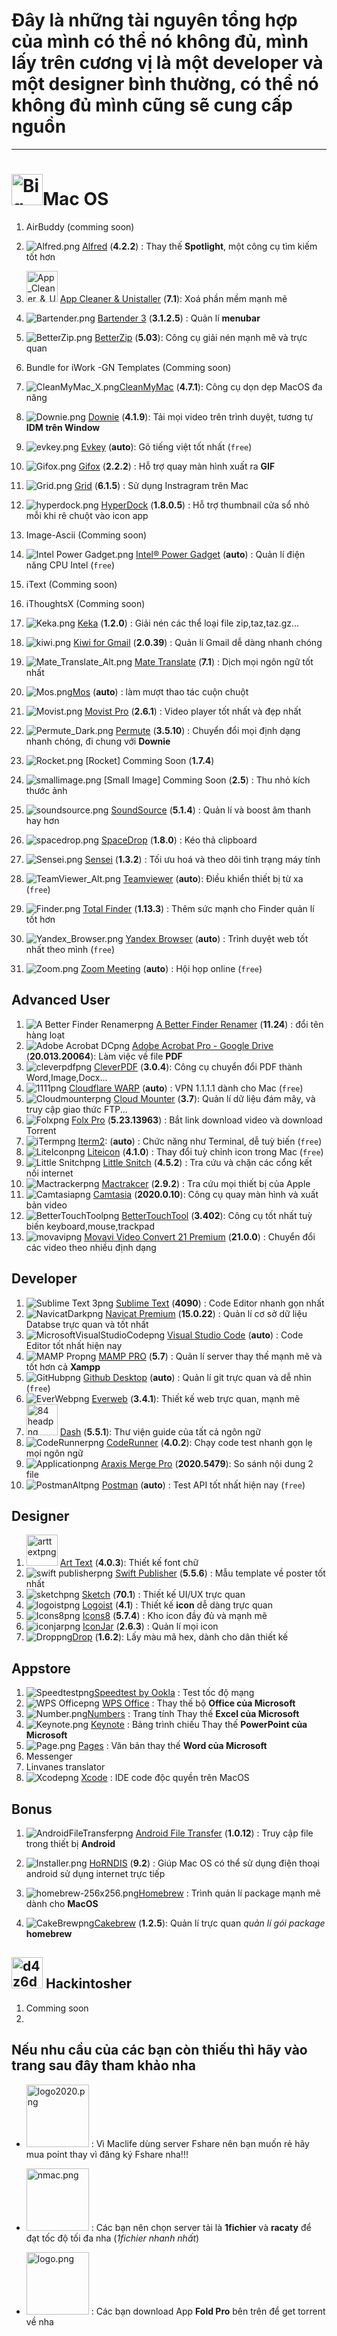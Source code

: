 # Đây là những tài nguyên tổng hợp của mình có thể nó không đủ, mình lấy trên cương vị là một developer và một designer bình thường, có thể nó không đủ mình cũng sẽ cung cấp nguồn

---

# <img src="https://raw.githubusercontent.com/Zenfection/Image/master/2020/11/25-19-33-36-Big_Sur.png" title="" alt="Big_Sur.png" width="50">Mac OS

1. AirBuddy (comming soon)
2. ![Alfred.png](https://raw.githubusercontent.com/Zenfection/Image/master/2020/11/25-19-36-10-Alfred.png) [Alfred](https://drive.google.com/drive/folders/1sUZxhGb2tCF09FKE7BoZYyiLpoMvQIic?usp=sharing) (**4.2.2**) : Thay thế **Spotlight**, một công cụ tìm kiếm tốt hơn
3. <img title="" src="https://raw.githubusercontent.com/Zenfection/Image/master/2020/11/25-19-36-42-App_Cleaner_%26_Uninstaller.png" alt="App_Cleaner_&_Uninstaller.png" width="50"> [App Cleaner &amp; Unistaller](https://drive.google.com/drive/folders/1gkulydy-bE58WCSgAz09GmAlD9o1N-M-?usp=sharing) (**7.1**): Xoá phần mềm mạnh mẽ 
4. ![Bartender.png](https://raw.githubusercontent.com/Zenfection/Image/master/2020/11/25-19-37-08-Bartender.png) [Bartender 3](https://drive.google.com/drive/folders/1qvy1Loo6_Gh2CyD1Zms9N0rMPf8QpeOa?usp=sharing) (**3.1.2.5**) : Quản lí  **menubar**
5. ![BetterZip.png](https://raw.githubusercontent.com/Zenfection/Image/master/2020/11/25-19-37-22-BetterZip.png)  [BetterZip](https://drive.google.com/drive/folders/1XQuYA4CfPuo8RIk-TXP1gXwCbEadA8ru?usp=sharing) (**5.03**): Công cụ giải nén mạnh mẽ và trực quan
6. Bundle for iWork -GN Templates (Comming soon)
7. ![CleanMyMac_X.png](https://raw.githubusercontent.com/Zenfection/Image/master/2020/11/25-19-37-39-CleanMyMac_X.png)[CleanMyMac](https://drive.google.com/drive/folders/1rNoEj4TCpnG4JkD1h971uMIm_CgE2OKL?usp=sharing) (**4.7.1**): Công cụ dọn dẹp MacOS đa năng
8. ![Downie.png](https://raw.githubusercontent.com/Zenfection/Image/master/2020/11/25-19-38-50-Downie.png) [Downie](https://drive.google.com/drive/folders/1bEC8hbgY-RoP1sYCCiNMck0BAECPqO9d?usp=sharing) (**4.1.9**): Tải mọi video trên trình duyệt, tương tự **IDM trên Window**
9. ![evkey.png](https://raw.githubusercontent.com/Zenfection/Image/master/2020/11/25-20-40-06-evkey.png) [Evkey](https://evkeyvn.com/) (**auto**): Gõ tiếng việt tốt nhất (`free`)
10. ![Gifox.png](https://raw.githubusercontent.com/Zenfection/Image/master/2020/11/25-19-39-41-Gifox.png) [Gifox](https://drive.google.com/drive/folders/1rJFbwDizOXYU5gTwPV2OwaoWB2K-WaS6?usp=sharing) (**2.2.2**) : Hỗ trợ quay màn hình xuất ra **GIF**
11. ![Grid.png](https://raw.githubusercontent.com/Zenfection/Image/master/2020/11/25-20-46-48-Grid.png) [Grid](https://drive.google.com/drive/folders/11uQ7btUqfUTjVg_UN4pL46DbXle_LtuM?usp=sharing) (**6.1.5**) : Sử dụng Instragram trên Mac 
12. ![hyperdock.png](https://raw.githubusercontent.com/Zenfection/Image/master/2020/11/25-20-53-44-hyperdock.png) [HyperDock](https://drive.google.com/drive/folders/1fTEvJgvBWP_S1qJD171exlnNYLJoDmaz?usp=sharing) (**1.8.0.5**) : Hỗ trợ thumbnail cửa sổ nhỏ mỗi khi rê chuột vào icon app
13. Image-Ascii (Comming soon)
14. ![Intel Power Gadget.png](https://raw.githubusercontent.com/Zenfection/Image/master/2020/11/25-20-55-55-Intel%20Power%20Gadget.png)  [Intel® Power Gadget](https://software.intel.com/content/www/us/en/develop/articles/intel-power-gadget.html) (**auto**) : Quản lí điện năng CPU Intel (`free`)
15. iText (Comming soon)
16. iThoughtsX (Comming soon)
17. ![Keka.png](https://raw.githubusercontent.com/Zenfection/Image/master/2020/11/25-20-57-25-Keka.png) [Keka](https://drive.google.com/drive/folders/1hbfQNxNpUUZaXTvR95gBI9aqXpaHSHxM?usp=sharing) (**1.2.0**) : Giải nén các thể loại file zip,taz,taz.gz... 
18. ![kiwi.png](https://raw.githubusercontent.com/Zenfection/Image/master/2020/11/26-12-53-13-kiwi.png) [Kiwi for Gmail](https://drive.google.com/drive/folders/1TvN3kD16XOUEnbsFo77iJQ4kqM4Rw3Ol?usp=sharing) (**2.0.39**) : Quản lí Gmail dễ dàng nhanh chóng
19. ![Mate_Translate_Alt.png](https://raw.githubusercontent.com/Zenfection/Image/master/2020/11/25-21-00-12-Mate_Translate_Alt.png) [Mate Translate](https://drive.google.com/drive/folders/1iGnqpEYbW03TH0rT4cn_mnqBLHRakWx1?usp=sharing) (**7.1**) : Dịch mọi ngôn ngữ tốt nhất
20. ![Mos.png](https://raw.githubusercontent.com/Zenfection/Image/master/2020/11/25-21-00-31-Mos.png)[Mos](https://github.com/Caldis/Mos/releases) (**auto**) : làm mượt thao tác cuộn chuột
21. ![Movist.png](https://raw.githubusercontent.com/Zenfection/Image/master/2020/11/25-21-00-34-Movist.png) [Movist Pro](https://drive.google.com/drive/folders/1bQGtPKZ99XNPqg4iVg5l_I3q9hkyiYsT?usp=sharing) (**2.6.1**) : Video player tốt nhất và đẹp nhất
22. ![Permute_Dark.png](https://raw.githubusercontent.com/Zenfection/Image/master/2020/11/25-21-00-46-Permute_Dark.png) [Permute](https://drive.google.com/drive/folders/1msmoOK76oUH6LWQKCNFCnmbOv_FmNiHt?usp=sharing) (**3.5.10**) : Chuyển đổi mọi định dạng nhanh chóng, đi chung với **Downie**
23. ![Rocket.png](https://raw.githubusercontent.com/Zenfection/Image/master/2020/11/25-21-00-59-Rocket.png) [Rocket] Comming Soon (**1.7.4**)
24. ![smallimage.png](https://raw.githubusercontent.com/Zenfection/Image/master/2020/11/26-13-25-07-smallimage.png) [Small Image] Comming Soon (**2.5**) : Thu nhỏ kích thước ảnh
25. ![soundsource.png](https://raw.githubusercontent.com/Zenfection/Image/master/2020/11/26-13-25-01-soundsource.png) [SoundSource](https://drive.google.com/drive/folders/1MjwERMVsFGIn4LVhvNX99JMigcgEi5gh?usp=sharing) (**5.1.4**) : Quản lí và boost âm thanh hay hơn
26. ![spacedrop.png](https://raw.githubusercontent.com/Zenfection/Image/master/2020/11/26-13-24-54-spacedrop.png) [SpaceDrop](https://drive.google.com/drive/folders/12ng9zT1vRxKLe7QVAqUiUYsPrRFsREAj?usp=sharing) (**1.8.0**) : Kéo thả clipboard
27. ![Sensei.png](https://raw.githubusercontent.com/Zenfection/Image/master/2020/11/25-21-01-02-Sensei.png) [Sensei](https://drive.google.com/drive/folders/140vl2PDH5kk9HIZaj6j-G4zplp56JH8u?usp=sharing) (**1.3.2**) : Tối ưu hoá và theo dõi tình trạng máy tính
    
    
28. ![TeamViewer_Alt.png](https://raw.githubusercontent.com/Zenfection/Image/master/2020/11/25-21-01-15-TeamViewer_Alt.png) [Teamviewer](https://www.teamviewer.com/vi/) (**auto**): Điều khiển thiết bị từ xa (`free`)
29. ![Finder.png](https://raw.githubusercontent.com/Zenfection/Image/master/2020/11/26-13-19-22-Finder.png) [Total Finder](https://drive.google.com/drive/folders/1S-jGEUCtzzvHqgm8nexYMipDFNi22a9m?usp=sharing) (**1.13.3**) : Thêm sức mạnh cho Finder quản lí tốt hơn 
30. ![Yandex_Browser.png](https://raw.githubusercontent.com/Zenfection/Image/master/2020/11/25-21-01-21-Yandex_Browser.png) [Yandex Browser](https://browser.yandex.com/) (**auto**) : Trình duyệt web tốt nhất theo mình (`free`)
31. ![Zoom.png](https://raw.githubusercontent.com/Zenfection/Image/master/2020/11/25-21-01-24-Zoom.png) [Zoom Meeting](https://zoom.us/) (**auto**) : Hội họp online (`free`)

## Advanced User

1. ![A Better Finder Renamerpng](https://raw.githubusercontent.com/Zenfection/Image/master/2020/11/25-19-34-05-A%20Better%20Finder%20Renamer.png) [A Better Finder Renamer](https://drive.google.com/drive/folders/1chKH_0EgaW9DcXn4CFPbkEk7XEL7AUUD?usp=sharing) (**11.24**) : đổi tên hàng loạt
2. ![Adobe Acrobat DCpng](https://raw.githubusercontent.com/Zenfection/Image/master/2020/11/25-19-36-00-Adobe%20Acrobat%20DC.png) [Adobe Acrobat Pro - Google Drive](https://drive.google.com/drive/folders/1K9MGzQsucyd9U0_mpbHY6VCMpADbH02W?usp=sharing) (**20.013.20064**): Làm việc về file **PDF**
3. ![cleverpdfpng](https://raw.githubusercontent.com/Zenfection/Image/master/2020/11/25-19-58-55-cleverpdf.png) [CleverPDF](https://drive.google.com/drive/folders/18Um44Sw6wnIHVy5RTA9Qr3QnfAWMvNYN?usp=sharing) (**3.0.4**): Công cụ chuyển đổi PDF thành Word,Image,Docx...
4. ![1111png](https://raw.githubusercontent.com/Zenfection/Image/master/2020/11/25-20-19-46-1.1.1.1.png) [Cloudflare WARP](https://1.1.1.1/download) (**auto**) : VPN 1.1.1.1 dành cho Mac (`free`)
5. ![Cloudmounterpng](https://raw.githubusercontent.com/Zenfection/Image/master/2020/11/25-20-22-27-Cloudmounter.png) [Cloud Mounter](https://drive.google.com/drive/folders/1qQV0L-qtZxCt9Js-ldUeBTJSs47xKN1u?usp=sharing) (**3.7**): Quản lí dữ liệu đám mây, và truy cập giao thức FTP...
6. ![Folxpng](https://raw.githubusercontent.com/Zenfection/Image/master/2020/11/25-20-43-34-Folx.png) [Folx Pro](https://drive.google.com/drive/folders/1j1atHpqK7DB86UUKGJu1-VkDvL5BxoSw?usp=sharing) (**5.23.13963**) : Bắt link download video và download Torrent
7. ![iTermpng](https://raw.githubusercontent.com/Zenfection/Image/master/2020/11/25-20-57-04-iTerm.png) [Iterm2](https://iterm2.com/): (**auto**) : Chức năng như Terminal, dễ tuỳ biến (`free`)
8. ![LiteIconpng](https://raw.githubusercontent.com/Zenfection/Image/master/2020/11/25-20-57-31-LiteIcon.png) [Liteicon](https://freemacsoft.net/liteicon/) (**4.1.0**) : Thay đổi tuỳ chỉnh icon trong Mac (`free`)
9. ![Little Snitchpng](https://raw.githubusercontent.com/Zenfection/Image/master/2020/11/25-20-57-51-Little%20Snitch.png) [Little Snitch](https://drive.google.com/drive/folders/1VMvBet9LPBcUxW7x24BzNZDzzvuiVBg6?usp=sharing) (**4.5.2**) : Tra cứu và chặn các cổng kết nối internet
10. ![Mactrackerpng](https://raw.githubusercontent.com/Zenfection/Image/master/2020/11/25-20-58-13-Mactracker.png) [Mactrakcer](https://drive.google.com/drive/folders/157TkWOePlDFpycebCsDo7YTjYIhu1lI6?usp=sharing) (**2.9.2**) : Tra cứu mọi thiết bị của Apple
11. ![Camtasiapng](https://raw.githubusercontent.com/Zenfection/Image/master/2020/11/25-19-37-29-Camtasia.png) [Camtasia](https://drive.google.com/drive/folders/1RVtAQI9YIXAuHyH7oKIsulKVUYav2WHq?usp=sharing) (**2020.0.10**): Công cụ quay màn hình và xuất bản video
12. ![BetterTouchToolpng](https://raw.githubusercontent.com/Zenfection/Image/master/2020/11/25-19-37-15-BetterTouchTool.png) [BetterTouchTool](https://drive.google.com/drive/folders/18czEN9Mv0Xg74qyJv7JoM_cUYj3UtiK0?usp=sharing) (**3.402**): Công cụ tốt nhất tuỳ biến keyboard,mouse,trackpad
13. ![movavipng](https://raw.githubusercontent.com/Zenfection/Image/master/2020/11/26-13-06-28-movavi.png) [Movavi Video Convert 21 Premium](https://drive.google.com/drive/folders/1hpzO0LgvmqTpwXc-E45YaRXtlP2MFo7r?usp=sharing) (**21.0.0**) : Chuyển đổi các video theo nhiều định dạng

## Developer

1. ![Sublime Text 3png](https://raw.githubusercontent.com/Zenfection/Image/master/2020/11/25-21-01-12-Sublime%20Text%203.png) [Sublime Text](https://drive.google.com/drive/folders/13ffhBB0tho5-slLFMdypJ2UG-qlwV1f3?usp=sharing) (**4090**) : Code Editor nhanh gọn nhất
2. ![NavicatDarkpng](https://raw.githubusercontent.com/Zenfection/Image/master/2020/11/25-21-00-40-Navicat-Dark.png) [Navicat Premium](https://drive.google.com/drive/folders/1Ufy94oPK5EOs23bQLWyyQU8Z8T-s7H0s?usp=sharing) (**15.0.22**) : Quản lí cơ sở dữ liệu Databse trực quan và tốt nhất
3. ![MicrosoftVisualStudioCodepng](https://raw.githubusercontent.com/Zenfection/Image/master/2020/11/25-21-00-27-Microsoft_Visual_Studio_Code.png) [Visual Studio Code](https://code.visualstudio.com/) (**auto**) : Code Editor tốt nhất hiện nay
4. ![MAMP Propng](https://raw.githubusercontent.com/Zenfection/Image/master/2020/11/25-20-58-35-MAMP%20Pro.png) [MAMP PRO](https://drive.google.com/drive/folders/1JUlTIzebQUQPNnzAKcIBONW13h0mMyG6?usp=sharing) (**5.7**) : Quản lí server thay thế mạnh mẽ và tốt hơn cả **Xampp**
5. ![GitHubpng](https://raw.githubusercontent.com/Zenfection/Image/master/2020/11/25-19-40-03-GitHub.png) [Github Desktop](https://desktop.github.com/) (**auto**) : Quản lí git trực quan và dễ nhìn (`free`)
6. ![EverWebpng](https://raw.githubusercontent.com/Zenfection/Image/master/2020/11/25-19-39-09-EverWeb.png) [Everweb](https://drive.google.com/drive/folders/1gxJLPllnrw4Wpkg3eXTWb1AXNryyzQc6?usp=sharing) (**3.4.1**): Thiết kế web trực quan, mạnh mẽ
7. <img src="https://raw.githubusercontent.com/Zenfection/Image/master/2020/11/25-20-25-34-84%20head.png" title="" alt="84 headpng" width="50"> [Dash](https://drive.google.com/drive/folders/1wfTM3V0LHOdU4CqaU-Qe3gmNDq4qxrLp?usp=sharing) (**5.5.1**): Thư viện guide của tất cả ngôn ngữ
8. ![CodeRunnerpng](https://raw.githubusercontent.com/Zenfection/Image/master/2020/11/25-20-27-41-CodeRunner.png) [CodeRunner](https://drive.google.com/drive/folders/12Vt635p0zhAh23K7wOS1gcLRGAdijbno?usp=sharing) (**4.0.2**): Chạy code test nhanh gọn lẹ mọi ngôn ngữ
9. ![Applicationpng](https://raw.githubusercontent.com/Zenfection/Image/master/2020/11/25-19-49-42-Application.png) [Araxis Merge Pro](https://drive.google.com/drive/folders/19X5VpDYF_8fAEXjoaz2gYdP30UMUjj54?usp=sharing) (**2020.5479**): So sánh nội dung 2 file
10. ![PostmanAltpng](https://raw.githubusercontent.com/Zenfection/Image/master/2020/11/25-21-00-57-Postman_Alt.png) [Postman](https://www.postman.com/) (**auto**) : Test API tốt nhất hiện nay (`free`)

## Designer

1. <img title="" src="https://raw.githubusercontent.com/Zenfection/Image/master/2020/11/25-19-52-06-art_text.png" alt="arttextpng" width="50"> [Art Text](https://drive.google.com/drive/folders/1njbD3SComBB1D8bZpK-qOd-PU52dwCjU?usp=sharing) (**4.0.3**): Thiết kế font chữ
2. ![swift publisherpng](https://raw.githubusercontent.com/Zenfection/Image/master/2020/11/26-13-20-54-swift%20publisher.png) [Swift Publisher](https://drive.google.com/drive/folders/1gaAe32hV8taRvmcxwZm36VBx16dGqVuT?usp=sharing) (**5.5.6**) : Mẫu template về poster tốt nhất
3. ![sketchpng](https://raw.githubusercontent.com/Zenfection/Image/master/2020/11/26-13-25-16-sketch.png) [Sketch](https://drive.google.com/drive/folders/1bOCl16kLWWVtNT-usb_wfNkKGO25h-hL?usp=sharing) (**70.1**) : Thiết kế UI/UX trực quan
4. ![logoistpng](https://raw.githubusercontent.com/Zenfection/Image/master/2020/11/26-12-53-19-logoist.png) [Logoist](https://drive.google.com/drive/folders/1OjCDAFbtHlYVwmmhdighkW_XDZT7PNlp?usp=sharing) (**4.1**) : Thiết kế **icon** dễ dàng trực quan
5. ![Icons8png](https://raw.githubusercontent.com/Zenfection/Image/master/2020/11/25-20-55-35-Icons_8.png) [Icons8](https://drive.google.com/drive/folders/1JdB5oP0VtnTETmb56ok5cPnPjCncRhWK?usp=sharing) (**5.7.4**) : Kho icon đầy đủ và mạnh mẽ
6. ![iconjarpng](https://raw.githubusercontent.com/Zenfection/Image/master/2020/11/25-19-40-10-iconjar.png) [IconJar](https://drive.google.com/drive/folders/1hce3GZZ8RySDmmztR5wAoE59nj0Nqo3W?usp=sharing) (**2.6.3**) : Quản lí mọi icon
7. ![Droppng](https://raw.githubusercontent.com/Zenfection/Image/master/2020/11/25-20-32-56-Drop.png)[Drop](https://drive.google.com/drive/folders/19q5nmJIADqfOO4NJEEzQmDyWgWfnM3Kj?usp=sharing) (**1.6.2**): Lấy màu mã hex, dành cho dân thiết kế

## Appstore

1. ![Speedtestpng](https://raw.githubusercontent.com/Zenfection/Image/master/2020/11/25-21-01-07-Speedtest.png)[‎Speedtest by Ookla](https://apps.apple.com/vn/app/speedtest-by-ookla/id1153157709?l=vi&mt=12) : Test tốc độ mạng
2. ![WPS Officepng](https://raw.githubusercontent.com/Zenfection/Image/master/2020/11/25-21-01-18-WPS%20Office.png) [WPS Office](https://apps.apple.com/vn/app/wps-office-pdf-docs-table/id1468073139?l=vi&mt=12) : Thay thế bộ **Office của Microsoft**
3. ![Number.png](https://raw.githubusercontent.com/Zenfection/Image/master/2020/11/26-14-04-23-Number.png)[‎Numbers](https://apps.apple.com/vn/app/numbers/id409203825?l=vi&mt=12) : Trang tính Thay thế **Excel của Microsoft**
4. ![Keynote.png](https://raw.githubusercontent.com/Zenfection/Image/master/2020/11/26-14-04-29-Keynote.png) [‎Keynote](https://apps.apple.com/vn/app/keynote/id409183694?l=vi&mt=12) : Bảng trình chiếu Thay thế **PowerPoint của Microsoft**
5. ![Page.png](https://raw.githubusercontent.com/Zenfection/Image/master/2020/11/26-14-07-17-Page.png) [‎Pages](https://apps.apple.com/vn/app/pages/id409201541?l=vi&mt=12) : Văn bản thay thế **Word của Microsoft**
6. Messenger
7. Linvanes translator
8. ![Xcodepng](https://raw.githubusercontent.com/Zenfection/Image/master/2020/11/26-13-17-02-Xcode.png) [Xcode](https://apps.apple.com/vn/app/xcode/id497799835?l=vi&mt=12) : IDE code độc quyền trên MacOS

## Bonus

1. ![AndroidFileTransferpng](https://raw.githubusercontent.com/Zenfection/Image/master/2020/11/25-19-36-20-Android_File_Transfer.png) [Android File Transfer](https://www.android.com/filetransfer/) (**1.0.12**) : Truy cập file trong thiết bị **Android**

2. ![Installer.png](https://raw.githubusercontent.com/Zenfection/Image/master/2020/11/26-14-17-26-Installer.png) [HoRNDIS](https://drive.google.com/drive/folders/1FUnIrrc_F7sJei3JorKor9JcrVyZrqGh?usp=sharing) (**9.2**) : Giúp Mac OS có thể sử dụng điện thoại android sử dụng internet trực tiếp

3. ![homebrew-256x256.png](https://raw.githubusercontent.com/Zenfection/Image/master/2020/11/26-14-15-03-homebrew-256x256.png)[Homebrew](https://brew.sh/index_vi) : Trình quản lí package mạnh mẽ dành cho **MacOS**

4. ![CakeBrewpng](https://raw.githubusercontent.com/Zenfection/Image/master/2020/11/25-20-16-39-CakeBrew.png)[Cakebrew](https://www.cakebrew.com/) (**1.2.5**): Quản lí trực quan *quản lí gói package* **homebrew**

## <img src="https://raw.githubusercontent.com/Zenfection/Image/master/2020/11/26-14-13-38-d4z6d1o-532216ee-68ca-452e-be34-81c0b377c6c6.png" title="" alt="d4z6d1o-532216ee-68ca-452e-be34-81c0b377c6c6.png" width="50"> Hackintosher

1. Comming soon
2. 

## Nếu nhu cầu của các bạn còn thiếu thì hãy vào trang sau đây tham khảo nha

- [<img src="https://raw.githubusercontent.com/Zenfection/Image/master/2020/11/26-13-33-17-logo2020.png" title="" alt="logo2020.png" width="100">](https://maclife.vn/mac-application) : Vì Maclife dùng server Fshare nên bạn muốn rẻ hãy mua point thay vì đăng ký Fshare nha!!!

- [<img src="https://raw.githubusercontent.com/Zenfection/Image/master/2020/11/26-13-35-07-nmac.png" title="" alt="nmac.png" width="100">](https://nmac.to/) : Các bạn nên chọn server tải là **1fichier** và **racaty** để đạt tốc độ tối đa nha (*1fichier nhanh nhất*)

- [<img title="" src="https://raw.githubusercontent.com/Zenfection/Image/master/2020/11/26-13-36-12-logo.png" alt="logo.png" width="100">](https://www.torrentmac.net/) : Các bạn download App **Fold Pro** bên trên để get torrent về nha